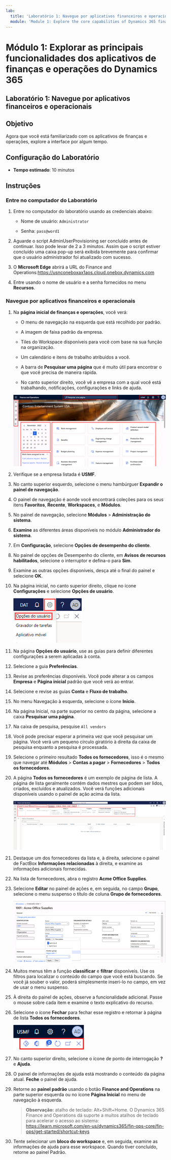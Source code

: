 ```yaml
---
lab:
  title: 'Laboratório 1: Navegue por aplicativos financeiros e operacionais'
  module: 'Module 1: Explore the core capabilities of Dynamics 365 finance and operations apps'
---
```


# Módulo 1: Explorar as principais funcionalidades dos aplicativos de finanças e operações do Dynamics 365

## Laboratório 1: Navegue por aplicativos financeiros e operacionais

## Objetivo

Agora que você está familiarizado com os aplicativos de finanças e operações, explore a interface por algum tempo.

## Configuração do Laboratório

- **Tempo estimado**: 10 minutos

## Instruções

### Entre no computador do Laboratório

1.  Entre no computador do laboratório usando as credenciais abaixo:

    - Nome de usuário: `Administrator`

    - Senha: `pass@word1`

1.  Aguarde o script AdminUserProvisioning ser concluído antes de continuar. Isso pode levar de 2 a 3 minutos. Assim que o script estiver concluído uma caixa pop-up será exibida brevemente para confirmar que o usuário administrador foi atualizado com sucesso. 

1.  O **Microsoft Edge** abrirá a URL do Finance and Operations:<https://usnconeboxax1aos.cloud.onebox.dynamics.com>

1.  Entre usando o nome de usuário e a senha fornecidos no menu **Recursos**. 


### Navegue por aplicativos financeiros e operacionais

1.  Na **página inicial de finanças e operações**, você verá: 

    -  O menu de navegação na esquerda que está recolhido por padrão. 

    - A imagem de faixa padrão da empresa. 

    - Tiles do Workspace disponíveis para você com base na sua função na organização. 

    - Um calendário e itens de trabalho atribuídos a você. 

    - A barra de **Pesquisar uma página** que é muito útil para encontrar o que você precisa de maneira rápida. 

    - No canto superior direito, você vê a empresa com a qual você está trabalhando, notificações, configurações e links de ajuda. 

    ![Página Inicial da dynamics 365 Finance e Operations com áreas destacadas.](./media/m1-common-home-page.png)

1.  Verifique se a empresa listada é **USMF**. 

1.  No canto superior esquerdo, selecione o menu hambúrguer **Expandir o painel de navegação**. 

1.  O painel de navegação é aonde você encontrará coleções para os seus itens **Favoritos**, **Recente**, **Workspaces**, e **Módulos**. 

1.  No painel de navegação, selecione **Módulos** > **Administração do sistema**. 

1.  **Examine** as diferentes áreas disponíveis no módulo **Administrador do sistema**. 

1.  Em **Configuração**, selecione **Opções de desempenho do cliente**. 

1.  No painel de opções de Desempenho do cliente, em **Avisos de recursos habilitados**, selecione o interruptor e defina-o para **Sim**. 

1.  Examine as outras opções disponíveis, desça até o final do painel e selecione **OK**. 

1.  Na página inicial, no canto superior direito, clique no ícone **Configurações** e selecione **Opções de usuário**. 

    ![Captura de tela mostrando o ícone de Configurações e lista suspensa de opções de Usuário](./media/m1-common-settings-user-settings.png)

1.  Na página **Opções do usuário**, use as guias para definir diferentes configurações a serem aplicadas à conta. 

1.  Selecione a guia **Preferências**. 

1.  Revise as preferências disponíveis. Você pode alterar a os campos **Empresa** e **Página inicial** padrão que você verá ao entrar. 

1.  Selecione e revise as guias **Conta** e **Fluxo de trabalho**. 

1.  No menu Navegação à esquerda, selecione o ícone **Início**. 

1.  Na página Inicial, na parte superior no centro da página, selecione a caixa **Pesquisar uma página**. 

1.  Na caixa de pesquisa, pesquise `All vendors` 

1.  Você pode precisar esperar a primeira vez que você pesquisar um página. Você verá um pequeno círculo giratório à direita da caixa de pesquisa enquanto a pesquisa é processada. 

1.  Selecione o primeiro resultado **Todos os fornecedores**, isso é o mesmo que navegar até **Módulos** > **Contas a pagar** > **Fornecedores** > **Todos os fornecedores**. 

1.  A página **Todos os fornecedores** é um exemplo de página de lista. A página de lista geralmente contém dados mestres que podem ser lidos, criados, excluídos e atualizados. Você verá funções adicionais disponíveis usando o painel de ação acima da lista. 

    ![A lista de todos os fornecedores com os recursos do menu destacados](./media/m1-common-all-vendor-list-page.png)

1.  Destaque um dos fornecedores da lista e, à direita, selecione o painel de FactBox **Informações relacionadas** à direita, e examine as informações adicionais fornecidas. 

1.  Na lista de fornecedores, abra o registro **Acme Office Supplies**. 

1.  Selecione **Editar** no painel de ações e, em seguida, no campo **Grupo**, selecione o menu suspenso o título de coluna **Grupo de fornecedores**. 

    ![Uma captura de tela da coluna do grupo do fornecedor para Suprimentos do escritório Acme.](./media/m1-common-vendor-group-menu-24493345.png)

1.  Muitos menus têm a função **classificar** e **filtrar** disponíveis. Use os filtros para localizar o conteúdo do campo que você está buscando. Se você já souber o valor, poderá simplesmente inseri-lo no campo, em vez de usar o menu suspenso. 

1.  À direita do painel de ações, observe a funcionalidade adicional. Passe o mouse sobre cada item e examine o texto explicativo do recurso. 

1.  Selecione o ícone **Fechar** para fechar esse registro e retornar à página de lista **Todos os fornecedores**. 

    ![Menu de lista da página do canto superior direito mostrando recursos adicionais para conectar Power Apps, aplicativos do Office e botões Anexos, Atualizar, Abrir em nova janela e Fechar](./media/m1-common-list-page-additional-features-menu.png)

1.  No canto superior direito, selecione o ícone de ponto de interrogação **?** e **Ajuda**. 

1.  O painel de informações de ajuda está mostrando o conteúdo da página atual. **Feche** o painel de ajuda. 

1.  Retorne ao **painel padrão** usando o botão **Finance and Operations** na parte superior esquerda ou no ícone **Página Inicial** no menu de navegação à esquerda. 

    > **Observação:** atalho de teclado: Alt+Shift+Home. O Dynamics 365 Finance and Operations dá suporte a muitos atalhos de teclado para acelerar o acesso ao sistema: https://learn.microsoft.com/en-us/dynamics365/fin-ops-core/fin-ops/get-started/shortcut-keys

1.  Tente selecionar um **bloco do workspace** e, em seguida, examine as informações de ajuda para esse workspace. Quando tiver concluído, retorne ao painel Padrão. 

